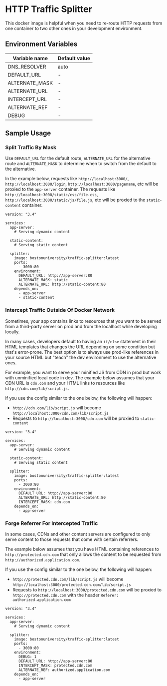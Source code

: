 # HTTP Traffic Splitter

This docker image is helpful when you need to re-route HTTP requests from one
container to two other ones in your development environment.


## Environment Variables

Variable name  | Default value
---------------|---------------
DNS_RESOLVER   | auto
DEFAULT_URL    | -
ALTERNATE_MASK | -
ALTERNATE_URL  | -
INTERCEPT_URL  | -
ALTERNATE_REF  | -
DEBUG          | -


## Sample Usage

### Split Traffic By Mask

Use `DEFAULT_URL` for the default route, `ALTERNATE_URL` for the alternative
route and `ALTERNATE_MASK` to determine when to switch from the default to
the alternative. 

In the example below, requests like `http://localhost:3000/`,
`http://localhost:3000/login`, `http://localhost:3000/pagename`, etc will be
proxied to the `app-server` container. The requests like
`http://localhost:3000/static/css/file.css`, `http://localhost:3000/static/js/file.js`,
etc will be proxied to the `static-content` container.

```
version: "3.4"

services:
  app-server:
    # Serving dynamic content

  static-content:
    # Serving static content

  splitter:
    image: bostonuniversity/traffic-splitter:latest
    ports:
      - 3000:80
    environment:
      DEFAULT_URL: http://app-server:80
      ALTERNATE_MASK: static
      ALTERNATE_URL: http://static-content:80
    depends_on:
      - app-server
      - static-content

```


### Intercept Traffic Outside Of Docker Network

Sometimes, your app contains links to resources that you want to be served
from a third-party server on prod and from the localhost while developing
locally.

In many cases, developers default to having an `if/else` statement
in their HTML templates that changes the URL depending on some condition but
that's error-prone. The best option is to always use prod-like references in
your source HTML but "teach" the dev environment to use the alternative ones.

For example, you want to serve your minified JS from CDN in prod but work
with unminified local code in dev. The example below assumes that your
CDN URL is `cdn.com` and your HTML links to resources like 
`http://cdn.com/lib/script.js`.

If you use the config similar to the one below, the following will happen:

- `http://cdn.com/lib/script.js` will become `http://localhost:3000/cdn.com/lib/script.js`
- Requests to `http://localhost:3000/cdn.com` will be proxied to `static-content`

```
version: "3.4"

services:
  app-server:
    # Serving dynamic content

  static-content:
    # Serving static content

  splitter:
    image: bostonuniversity/traffic-splitter:latest
    ports:
      - 3000:80
    environment:
      DEFAULT_URL: http://app-server:80
      ALTERNATE_URL: http://static-content:80
      INTERCEPT_MASK: cdn.com
    depends_on:
      - app-server

```


### Forge Referrer For Intercepted Traffic

In some cases, CDNs and other content servers are configured to only serve
content to those requests that come with certain referrers.

The example below assumes that you have HTML containing references to
`http://protected.cdn.com` that only allows the content to be requested from
`http://authorized.application.com`.

If you use the config similar to the one below, the following will happen:

- `http://protected.cdn.com/lib/script.js` will become
`http://localhost:3000/protected.cdn.com/lib/script.js`
- Requests to `http://localhost:3000/protected.cdn.com` will be proxied to
`http://protected.cdn.com` with the header `Referer: authorized.application.com`


```
version: "3.4"

services:
  app-server:
    # Serving dynamic content

  splitter:
    image: bostonuniversity/traffic-splitter:latest
    ports:
      - 3000:80
    environment:
      DEBUG: 1
      DEFAULT_URL: http://app-server:80
      INTERCEPT_MASK: protected.cdn.com
      ALTERNATE_REF: authorized.application.com
    depends_on:
      - app-server

```
